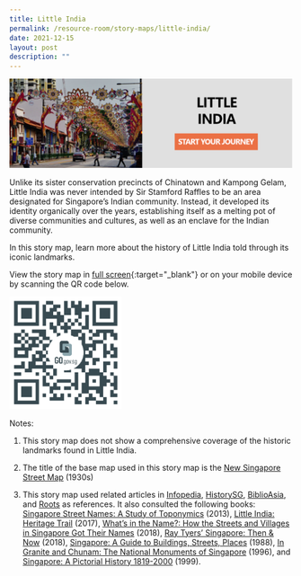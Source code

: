 ```yaml
---
title: Little India
permalink: /resource-room/story-maps/little-india/
date: 2021-12-15
layout: post
description: ""
---
```

[![Alt text for image on Isomer site](/images/storymap-image-little-india.png)](https://go.gov.sg/ioks1j)

Unlike its sister conservation precincts of Chinatown and Kampong Gelam, Little India was never intended by Sir Stamford Raffles to be an area designated for Singapore’s Indian community. Instead, it developed its identity organically over the years, establishing itself as a melting pot of diverse communities and cultures, as well as an enclave for the Indian community.

In this story map, learn more about the history of Little India told through its iconic landmarks.

View the story map in [full screen](https://go.gov.sg/ioks1j){:target="_blank"} or on your mobile device by scanning the QR code below.

<img src="/images/qr-code-storymap-little-india-landmarks.jpg" alt="qr-code-storymap-little-india-landmarks" style="width:200px;" />


Notes:
1. This story map does not show a comprehensive coverage of the historic landmarks found in Little India.

2. The title of the base map used in this story map is the [New Singapore Street Map](https://www.nas.gov.sg/archivesonline/maps_building_plans/record-details/f7db6648-115c-11e3-83d5-0050568939ad) (1930s)

3. This story map used related articles in [Infopedia](https://eresources.nlb.gov.sg/infopedia/), [HistorySG](http://eresources.nlb.gov.sg/history), [BiblioAsia](https://www.nlb.gov.sg/Browse/BiblioAsia.aspx), and [Roots](https://www.roots.sg/) as references. It also consulted the following books: [Singapore Street Names: A Study of Toponymics](https://eservice.nlb.gov.sg/item_holding.aspx?bid=200123850) (2013), [Little India: Heritage Trail](https://eservice.nlb.gov.sg/item_holding.aspx?bid=202919340) (2017), [What’s in the Name?: How the Streets and Villages in Singapore Got Their Names](https://eservice.nlb.gov.sg/item_holding.aspx?bid=202924449) (2018), [Ray Tyers’ Singapore: Then & Now](https://eservice.nlb.gov.sg/item_holding.aspx?bid=203784837) (2018), [Singapore: A Guide to Buildings, Streets, Places](http://eservice.nlb.gov.sg/item_holding.aspx?bid=4712298) (1988), [In Granite and Chunam: The National Monuments of Singapore](http://eservice.nlb.gov.sg/item_holding_s.aspx?bid=7919754) (1996), and [Singapore: A Pictorial History 1819-2000](http://eservice.nlb.gov.sg/item_holding.aspx?bid=9651676) (1999).